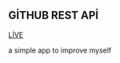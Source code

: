 ## GİTHUB REST APİ

    
[LİVE](https://burakaydemir.cf/project/githubapi/)

a simple app to improve myself
